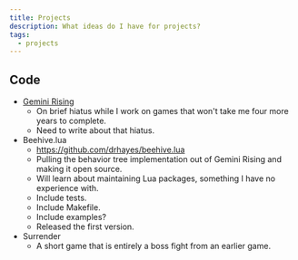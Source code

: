 ```yaml
---
title: Projects
description: What ideas do I have for projects?
tags:
  - projects
---
```


## Code

  * [Gemini Rising][gr]
    - On brief hiatus while I work on games that won't take me four more years to complete.
    - Need to write about that hiatus.
  * Beehive.lua
    - https://github.com/drhayes/beehive.lua
    - Pulling the behavior tree implementation out of Gemini Rising and making it open source.
    - Will learn about maintaining Lua packages, something I have no experience with.
    - Include tests.
    - Include Makefile.
    - Include examples?
    - Released the first version.
  * Surrender
    - A short game that is entirely a boss fight from an earlier game.


[gr]: /games/gemini-rising
